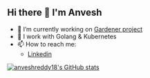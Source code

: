 ## Hi there 👋 I'm Anvesh

<!--
**anveshreddy18/anveshreddy18** is a ✨ _special_ ✨ repository because its `README.md` (this file) appears on your GitHub profile.

Here are some ideas to get you started:

- 🔭 I’m currently working on ...
- 🌱 I’m currently learning ...
- 👯 I’m looking to collaborate on ...
- 🤔 I’m looking for help with ...
- 💬 Ask me about ...
- 📫 How to reach me: ...
- 😄 Pronouns: ...
- ⚡ Fun fact: ...
-->

- 🔭 I’m currently working on [Gardener project](https://github.com/gardener)
- 🌱 I work with Golang & Kubernetes
- 📫 How to reach me:
  - [Linkedin](https://www.linkedin.com/in/anveshreddy18/)

[![anveshreddy18's GitHub stats](https://github-readme-stats.vercel.app/api?username=anveshreddy18)](https://github.com/anveshreddy18/github-readme-stats)
